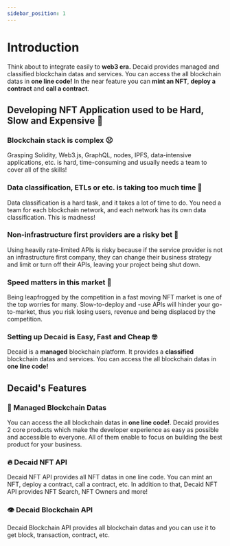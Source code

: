 ```yaml
---
sidebar_position: 1
---
```

# Introduction
Think about to integrate easily to **web3 era.** Decaid provides managed and classified blockchain datas and services. You can access the all blockchain datas in **one line code!**
In the near feature you can **mint an NFT**, **deploy a contract** and **call a contract**.

## Developing NFT Application used to be Hard, Slow and Expensive 🤯
### Blockchain stack is complex 😣
Grasping Solidity, Web3.js, GraphQL, nodes, IPFS, data-intensive applications, etc. is hard, time-consuming and usually needs a team to cover all of the skills!

### Data classification, ETLs or etc. is taking too much time 🥵
Data classification is a hard task, and it takes a lot of time to do. You need a team for each blockchain network, and each network has its own data classification. This is madness!

### Non-infrastructure first providers are a risky bet 🎰
Using heavily rate-limited APIs is risky because if the service provider is not an infrastructure first company, they can change their business strategy and limit or turn off their APIs, leaving your project being shut down.

### Speed matters in this market 🚀
Being leapfrogged by the competition in a fast moving NFT market is one of the top worries for many. Slow-to-deploy and -use APIs will hinder your go-to-market, thus you risk losing users, revenue and being displaced by the competition.


### Setting up Decaid is Easy, Fast and Cheap 🤓
Decaid is a **managed** blockchain platform. It provides a **classified** blockchain datas and services. You can access the all blockchain datas in **one line code!**

## Decaid's Features

### 🧠 Managed Blockchain Datas
You can access the all blockchain datas in **one line code!**. 
Decaid provides 2 core products which make the developer experience as easy as possible and accessible to everyone. All of them enable to focus on building the best product for your business.

### 🔥 Decaid NFT API
Decaid NFT API provides all NFT datas in one line code. You can mint an NFT, deploy a contract, call a contract, etc. In addition to that, Decaid NFT API provides NFT Search, NFT Owners and more!

### 👁 Decaid Blockchain API
Decaid Blockchain API provides all blockchain datas and you can use it to get block, transaction, contract, etc.